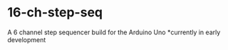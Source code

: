# 16-ch-step-seq
A 6 channel step sequencer build for the Arduino Uno
*currently in early development

